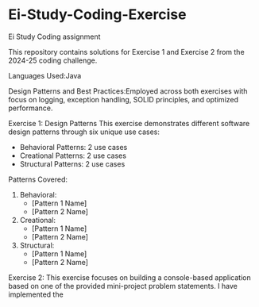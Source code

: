 # Ei-Study-Coding-Exercise
Ei Study Coding assignment 

This repository contains solutions for Exercise 1 and Exercise 2 from the 2024-25 coding challenge.

Languages Used:Java 

Design Patterns and Best Practices:Employed across both exercises with focus on logging, exception handling, SOLID principles, and optimized performance.

Exercise 1: Design Patterns
This exercise demonstrates different software design patterns through six unique use cases:
- Behavioral Patterns: 2 use cases
- Creational Patterns: 2 use cases
- Structural Patterns: 2 use cases

Patterns Covered:
1. Behavioral:
   - [Pattern 1 Name]
   - [Pattern 2 Name]
2. Creational:
   - [Pattern 1 Name]
   - [Pattern 2 Name]
3. Structural:
   - [Pattern 1 Name]
   - [Pattern 2 Name]

Exercise 2:
This exercise focuses on building a console-based application based on one of the provided mini-project problem statements. I have implemented the 
